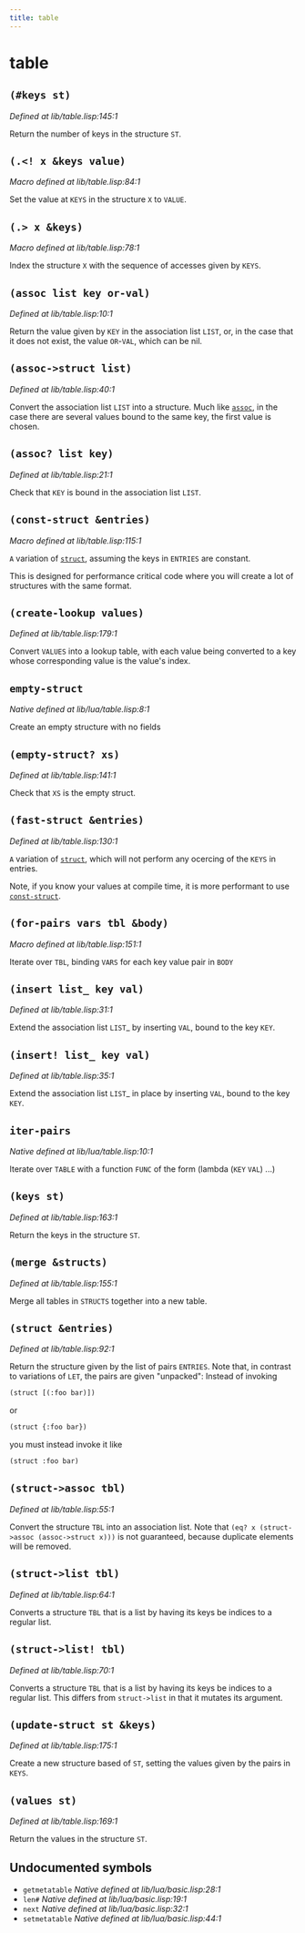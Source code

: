 ```yaml
---
title: table
---
```

# table
## `(#keys st)`
*Defined at lib/table.lisp:145:1*

Return the number of keys in the structure `ST`.

## `(.<! x &keys value)`
*Macro defined at lib/table.lisp:84:1*

Set the value at `KEYS` in the structure `X` to `VALUE`.

## `(.> x &keys)`
*Macro defined at lib/table.lisp:78:1*

Index the structure `X` with the sequence of accesses given by `KEYS`.

## `(assoc list key or-val)`
*Defined at lib/table.lisp:10:1*

Return the value given by `KEY` in the association list `LIST`, or, in
the case that it does not exist, the value `OR`-`VAL`, which can be nil.

## `(assoc->struct list)`
*Defined at lib/table.lisp:40:1*

Convert the association list `LIST` into a structure. Much like [`assoc`](lib.table.md#assoc-list-key-or-val),
in the case there are several values bound to the same key, the first
value is chosen.

## `(assoc? list key)`
*Defined at lib/table.lisp:21:1*

Check that `KEY` is bound in the association list `LIST`.

## `(const-struct &entries)`
*Macro defined at lib/table.lisp:115:1*

`A` variation of [`struct`](lib.table.md#struct-entries), assuming the keys in `ENTRIES` are constant.

This is designed for performance critical code where you will create a lot of
structures with the same format.

## `(create-lookup values)`
*Defined at lib/table.lisp:179:1*

Convert `VALUES` into a lookup table, with each value being converted to a key
whose corresponding value is the value's index.

## `empty-struct`
*Native defined at lib/lua/table.lisp:8:1*

Create an empty structure with no fields

## `(empty-struct? xs)`
*Defined at lib/table.lisp:141:1*

Check that `XS` is the empty struct.

## `(fast-struct &entries)`
*Defined at lib/table.lisp:130:1*

`A` variation of [`struct`](lib.table.md#struct-entries), which will not perform any ocercing of the `KEYS` in entries.

Note, if you know your values at compile time, it is more performant to use [`const-struct`](lib.table.md#const-struct-entries).

## `(for-pairs vars tbl &body)`
*Macro defined at lib/table.lisp:151:1*

Iterate over `TBL`, binding `VARS` for each key value pair in `BODY`

## `(insert list_ key val)`
*Defined at lib/table.lisp:31:1*

Extend the association list `LIST`_ by inserting `VAL`, bound to the key `KEY`.

## `(insert! list_ key val)`
*Defined at lib/table.lisp:35:1*

Extend the association list `LIST`_ in place by inserting `VAL`, bound to
the key `KEY`.

## `iter-pairs`
*Native defined at lib/lua/table.lisp:10:1*

Iterate over `TABLE` with a function `FUNC` of the form (lambda (`KEY` `VAL`) ...)

## `(keys st)`
*Defined at lib/table.lisp:163:1*

Return the keys in the structure `ST`.

## `(merge &structs)`
*Defined at lib/table.lisp:155:1*

Merge all tables in `STRUCTS` together into a new table.

## `(struct &entries)`
*Defined at lib/table.lisp:92:1*

Return the structure given by the list of pairs `ENTRIES`. Note that, in contrast
to variations of `LET`, the pairs are given "unpacked": Instead of invoking
```cl
(struct [(:foo bar)])
```
or
```cl
(struct {:foo bar})
```
you must instead invoke it like
```cl
(struct :foo bar)
```

## `(struct->assoc tbl)`
*Defined at lib/table.lisp:55:1*

Convert the structure `TBL` into an association list. Note that
`(eq? x (struct->assoc (assoc->struct x)))` is not guaranteed,
because duplicate elements will be removed.

## `(struct->list tbl)`
*Defined at lib/table.lisp:64:1*

Converts a structure `TBL` that is a list by having its keys be
indices to a regular list.

## `(struct->list! tbl)`
*Defined at lib/table.lisp:70:1*

Converts a structure `TBL` that is a list by having its keys be
indices to a regular list. This differs from `struct->list`
in that it mutates its argument.

## `(update-struct st &keys)`
*Defined at lib/table.lisp:175:1*

Create a new structure based of `ST`, setting the values given by the pairs in `KEYS`.

## `(values st)`
*Defined at lib/table.lisp:169:1*

Return the values in the structure `ST`.

## Undocumented symbols
 - `getmetatable` *Native defined at lib/lua/basic.lisp:28:1*
 - `len#` *Native defined at lib/lua/basic.lisp:19:1*
 - `next` *Native defined at lib/lua/basic.lisp:32:1*
 - `setmetatable` *Native defined at lib/lua/basic.lisp:44:1*
